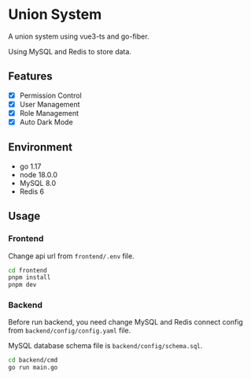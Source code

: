 # Union System

A union system using vue3-ts and go-fiber.

Using MySQL and Redis to store data.

## Features

- [x] Permission Control
- [x] User Management
- [x] Role Management
- [x] Auto Dark Mode

## Environment
- go 1.17
- node 18.0.0
- MySQL 8.0
- Redis 6

## Usage

### Frontend

Change api url from `frontend/.env` file.
```bash
cd frontend
pnpm install
pnpm dev
```
### Backend

Before run backend, you need change MySQL and Redis connect config from `backend/config/config.yaml` file.

MySQL database schema file is `backend/config/schema.sql`.


```bash
cd backend/cmd
go run main.go
```
